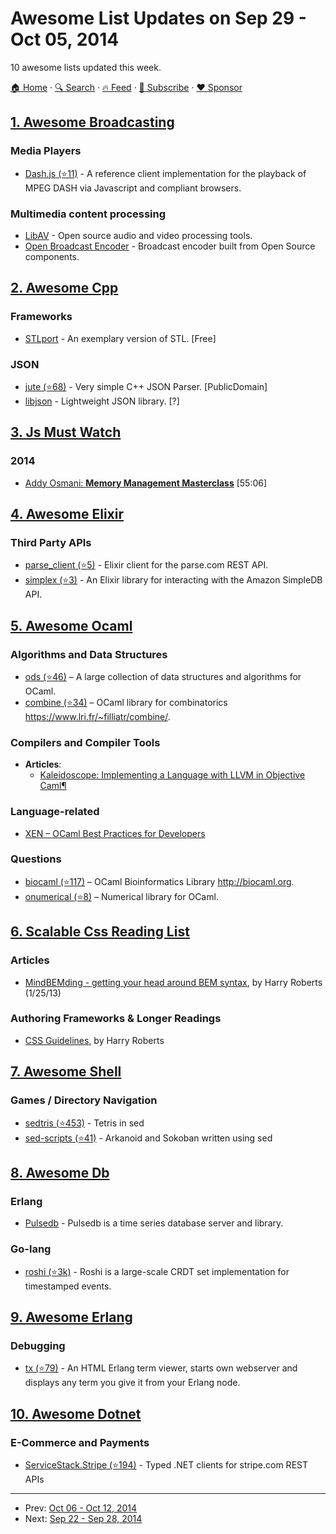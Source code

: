 # Awesome List Updates on Sep 29 - Oct 05, 2014

10 awesome lists updated this week.

[🏠 Home](/README.md) · [🔍 Search](https://www.trackawesomelist.com/search/) · [🔥 Feed](https://www.trackawesomelist.com/week/rss.xml) · [📮 Subscribe](https://trackawesomelist.us17.list-manage.com/subscribe?u=d2f0117aa829c83a63ec63c2f&id=36a103854c) · [❤️  Sponsor](https://github.com/sponsors/theowenyoung)



## [1. Awesome Broadcasting](/content/ebu/awesome-broadcasting/week/README.md)

### Media Players

*   [Dash.js (⭐11)](https://github.com/ebu/dash.js) - A reference client implementation for the playback of MPEG DASH via Javascript and compliant browsers.

### Multimedia content processing

*   [LibAV](https://libav.org/) - Open source audio and video processing tools.
*   [Open Broadcast Encoder](https://github.com/ob-encoder) - Broadcast encoder built from Open Source components.

## [2. Awesome Cpp](/content/fffaraz/awesome-cpp/week/README.md)

### Frameworks

*   [STLport](http://www.stlport.org/) - An exemplary version of STL. \[Free]

### JSON

*   [jute (⭐68)](https://github.com/amir-s/jute) - Very simple C++ JSON Parser. \[PublicDomain]
*   [libjson](http://sourceforge.net/projects/libjson/) - Lightweight JSON library. \[?]

## [3. Js Must Watch](/content/bolshchikov/js-must-watch/week/README.md)

### 2014

*   [Addy Osmani: **Memory Management Masterclass**](https://www.youtube.com/watch?v=LaxbdIyBkL0) \[55:06]

## [4. Awesome Elixir](/content/h4cc/awesome-elixir/week/README.md)

### Third Party APIs

*   [parse\_client (⭐5)](https://github.com/elixircnx/parse_elixir_client) - Elixir client for the parse.com REST API.
*   [simplex (⭐3)](https://github.com/adamkittelson/simplex) - An Elixir library for interacting with the Amazon SimpleDB API.

## [5. Awesome Ocaml](/content/ocaml-community/awesome-ocaml/week/README.md)

### Algorithms and Data Structures

*   [ods (⭐46)](https://github.com/owainlewis/ods) – A large collection of data structures and algorithms for OCaml.
*   [combine (⭐34)](https://github.com/backtracking/combine) – OCaml library for combinatorics <https://www.lri.fr/~filliatr/combine/>.

### Compilers and Compiler Tools

*   **Articles**:
    *   [Kaleidoscope: Implementing a Language with LLVM in Objective Caml¶](http://llvm.org/docs/tutorial/OCamlLangImpl1.html)

### Language-related

*   [XEN – OCaml Best Practices for Developers](http://wiki.xen.org/wiki/OCaml_Best_Practices_for_Developers)

### Questions

*   [biocaml (⭐117)](https://github.com/biocaml/biocaml) – OCaml Bioinformatics Library <http://biocaml.org>.
*   [onumerical (⭐8)](https://github.com/cheshire/onumerical) – Numerical library for OCaml.

## [6. Scalable Css Reading List](/content/davidtheclark/scalable-css-reading-list/week/README.md)

### Articles

*   [MindBEMding - getting your head around BEM syntax](http://csswizardry.com/2013/01/mindbemding-getting-your-head-round-bem-syntax/), by Harry Roberts (1/25/13)

### Authoring Frameworks & Longer Readings

*   [CSS Guidelines](http://cssguidelin.es/), by Harry Roberts

## [7. Awesome Shell](/content/alebcay/awesome-shell/week/README.md)

### Games / Directory Navigation

*   [sedtris (⭐453)](https://github.com/uuner/sedtris) - Tetris in sed
*   [sed-scripts (⭐41)](https://github.com/aureliojargas/sed-scripts) - Arkanoid and Sokoban written using sed

## [8. Awesome Db](/content/numetriclabz/awesome-db/week/README.md)

### Erlang

*   [Pulsedb](http://pulsedb.io) - Pulsedb is a time series database server and library.

### Go-lang

*   [roshi (⭐3k)](https://github.com/soundcloud/roshi/) - Roshi is a large-scale CRDT set implementation for timestamped events.

## [9. Awesome Erlang](/content/drobakowski/awesome-erlang/week/README.md)

### Debugging

*   [tx (⭐79)](https://github.com/kvakvs/tx) - An HTML Erlang term viewer, starts own webserver and displays any term you give it from your Erlang node.

## [10. Awesome Dotnet](/content/quozd/awesome-dotnet/week/README.md)

### E-Commerce and Payments

*   [ServiceStack.Stripe (⭐194)](https://github.com/ServiceStack/Stripe) - Typed .NET clients for stripe.com REST APIs

---

- Prev: [Oct 06 - Oct 12, 2014](/content/2014/40/README.md)
- Next: [Sep 22 - Sep 28, 2014](/content/2014/38/README.md)